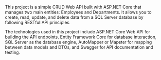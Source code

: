 This project is a simple CRUD Web API built with ASP.NET Core that manages two main entities: Employees and Departments. It allows you to create, read, update, and delete data from a SQL Server database by following RESTful API principles.

The technologies used in this project include ASP.NET Core Web API for building the API endpoints, Entity Framework Core for database interaction, SQL Server as the database engine, AutoMapper or Mapster for mapping between data models and DTOs, and Swagger for API documentation and testing.






 
 
